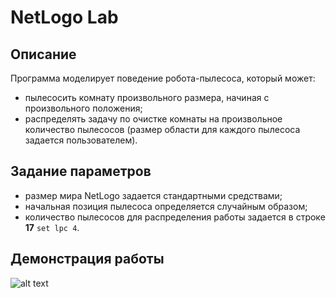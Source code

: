 # NetLogo Lab

## Описание

Программа моделирует поведение робота-пылесоса, который может:

- пылесосить комнату произвольного размера, начиная с произвольного положения;
- распределять задачу по очистке комнаты на произвольное количество пылесосов (размер области для каждого пылесоса задается пользователем).

## Задание параметров

- размер мира NetLogo задается стандартными средствами;
- начальная позиция пылесоса определяется случайным образом;
- количество пылесосов для распределения работы задается в строке **17** `set lpc 4`.

## Демонстрация работы

![alt text](http://i.imgur.com/XjbRC5s.gif "cleaner demo")